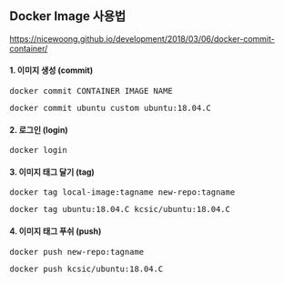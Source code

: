 ## Docker Image 사용법

https://nicewoong.github.io/development/2018/03/06/docker-commit-container/

#### 1. 이미지 생성 (commit)
<pre>
docker commit CONTAINER IMAGE_NAME
</pre>
<pre>
docker commit ubuntu_custom ubuntu:18.04.C
</pre>

#### 2. 로그인 (login)
<pre>
docker login
</pre>

#### 3. 이미지 태그 달기 (tag)
<pre>
docker tag local-image:tagname new-repo:tagname
</pre>
<pre>
docker tag ubuntu:18.04.C kcsic/ubuntu:18.04.C
</pre>

#### 4. 이미지 태그 푸쉬 (push)
<pre>
docker push new-repo:tagname
</pre>
<pre>
docker push kcsic/ubuntu:18.04.C
</pre>
